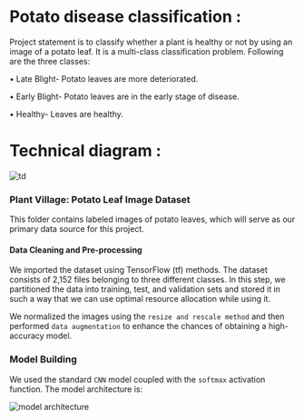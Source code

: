 # Potato disease classification :

Project statement is to classify whether a plant is healthy or not by using an image of a potato leaf.
It is a multi-class classification problem.
Following are the three classes:

• Late Blight- Potato leaves are more deteriorated.

• Early Blight- Potato leaves are in the early stage of disease.

• Healthy- Leaves are healthy.

# Technical diagram :
![td](https://github.com/muditprakash/potato-disease-classifier/assets/75181670/6f6ef2de-e91f-44c6-b529-c61bab2316aa)

### Plant Village: Potato Leaf Image Dataset

This folder contains labeled images of potato leaves, which will serve as our primary data source for this project.

#### Data Cleaning and Pre-processing

We imported the dataset using TensorFlow (tf) methods. The dataset consists of 2,152 files belonging to three different classes. In this step, we partitioned the data into training, test, and validation sets and stored it in such a way that we can use optimal resource allocation while using it. 

We normalized the images using the `resize and rescale method` and then performed `data augmentation` to enhance the chances of obtaining a high-accuracy model.

### Model Building

We used the standard `CNN` model coupled with the `softmax` activation function. The model architecture is:

![model architecture](https://github.com/muditprakash/potato-disease-classifier/assets/75181670/23c5df7f-9024-471c-970c-c9550438769b)


